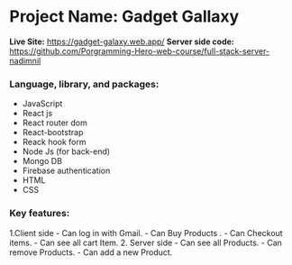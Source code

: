# Project Name: Gadget Gallaxy
**Live Site:** https://gadget-galaxy.web.app/
**Server side code:** https://github.com/Porgramming-Hero-web-course/full-stack-server-nadimnil
### Language, library, and packages:
- JavaScript
- React js
- React router dom
- React-bootstrap
- Reack hook form
- Node Js (for back-end)
- Mongo DB
- Firebase authentication
- HTML
- CSS

### Key features:
1.Client side
    - Can log in with Gmail.
    - Can Buy Products .
    - Can Checkout items.
    - Can see all cart Item.
2. Server side
    - Can see all Products.
    - Can remove Products.
    - Can add a new Product.




